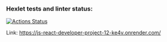 ### Hexlet tests and linter status:
[![Actions Status](https://github.com/SergeyY1994/js-react-developer-project-12/actions/workflows/hexlet-check.yml/badge.svg)](https://github.com/SergeyY1994/js-react-developer-project-12/actions)

Link: https://js-react-developer-project-12-ke4v.onrender.com/
